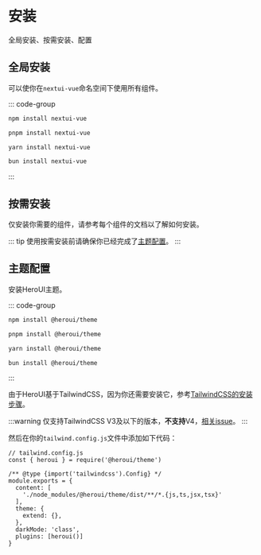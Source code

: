 # 安装
全局安装、按需安装、配置

## 全局安装
可以使你在`nextui-vue`命名空间下使用所有组件。

::: code-group
```bash [npm]
npm install nextui-vue
```
```bash [pnpm]
pnpm install nextui-vue
```
```bash [yarn]
yarn install nextui-vue
```
```bash [bun]
bun install nextui-vue
```
:::

## 按需安装
仅安装你需要的组件，请参考每个组件的文档以了解如何安装。

::: tip
使用按需安装前请确保你已经完成了[主题配置](#主题配置)。
:::

## 主题配置
安装HeroUI主题。

::: code-group
```bash [npm]
npm install @heroui/theme
```
```bash [pnpm]
pnpm install @heroui/theme
```
```bash [yarn]
yarn install @heroui/theme
```
```bash [bun]
bun install @heroui/theme
```
:::

由于HeroUI基于TailwindCSS，因为你还需要安装它，参考[TailwindCSS的安装步骤](https://tailwindcss.com/docs/installation)。

:::warning
仅支持TailwindCSS V3及以下的版本，**不支持**V4，[相关issue](https://github.com/nextui-vue/nextui-vue/issues/27)。
:::

然后在你的`tailwind.config.js`文件中添加如下代码：

```js{2,6,7,8,12,13}
// tailwind.config.js
const { heroui } = require('@heroui/theme')

/** @type {import('tailwindcss').Config} */
module.exports = {
  content: [
    './node_modules/@heroui/theme/dist/**/*.{js,ts,jsx,tsx}'
  ],
  theme: {
    extend: {},
  },
  darkMode: 'class',
  plugins: [heroui()]
}
```
